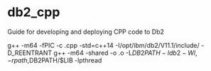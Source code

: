 # db2_cpp
Guide for developing and deploying CPP code to Db2


g++ -m64 -fPIC -c <yourfile>.cpp -std=c++14 -I/opt/ibm/db2/V11.1/include/ -D_REENTRANT
g++ -m64 -shared -o <yourfile> <yourfile>.o -L$DB2PATH -ldb2 -Wl,-rpath,$DB2PATH/$LIB -lpthread
